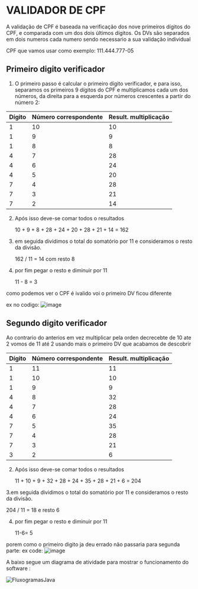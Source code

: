 # VALIDADOR DE CPF 

A validação de CPF é baseada na verificação dos nove primeiros dígitos do CPF, e comparada com um dos dois últimos dígitos. Os DVs são separados em dois numeros cada numero sendo necessario a sua validação individual 

CPF que vamos usar como exemplo: 111.444.777-05

## Primeiro digito verificador 
1. O primeiro passo é calcular o primeiro dígito verificador, e para isso, separamos os primeiros 9 dígitos do CPF e multiplicamos cada um dos números, da direita para a esquerda por números crescentes a partir do número 2:

| Dígito | Número correspondente | Result. multiplicação |
|--------|-----------------------|-----------------------|
| 1      | 10                    | 10                    |
| 1      | 9                     | 9                     |
| 1      | 8                     | 8                     |
| 4      | 7                     | 28                    |
| 4      | 6                     | 24                    |
| 4      | 5                     | 20                    |
| 7      | 4                     | 28                    |
| 7      | 3                     | 21                    |
| 7      | 2                     | 14                    |

2. Após isso deve-se comar todos o resultados
   
   10 + 9 + 8 + 28 + 24 + 20 + 28 + 21 + 14 = 162    

3. em seguida dividimos o total do somatório por 11 e consideramos o resto da divisão.

   162 / 11  =    14  com resto 8 

4. por fim pegar o resto e diminuir por 11

   11 - 8 = 3

como podemos ver o CPF é ivalido voi o primeiro DV ficou diferente 

ex no codigo:
![image](https://github.com/rodrigoinaldo/Work_validadeCPF/assets/97739673/931db223-6276-4af8-ab7e-d24633c1f60a)

## Segundo digito verificador 
Ao contrario do anterios em vez multiplicar pela orden decrecebte de 10 ate 2 vomos de 11 até 2 usando mais o primeiro DV que acabamos de descobrir

| Dígito | Número correspondente | Result. multiplicação |
|--------|-----------------------|-----------------------|
| 1      | 11                    | 11                    |
| 1      | 10                    | 10                    |
| 1      | 9                     | 9                     |
| 4      | 8                     | 32                    |
| 4      | 7                     | 28                    |
| 4      | 6                     | 24                    |
| 7      | 5                     | 35                    |
| 7      | 4                     | 28                    |
| 7      | 3                     | 21                    |
| 3      | 2                     | 6                     |

2. Após isso deve-se comar todos o resultados
   
   11 + 10 + 9 + 32 + 28 + 24 + 35 + 28 + 21 + 6 = 204

3.em seguida dividimos o total do somatório por 11 e consideramos o resto da divisão.

  204 / 11  =  18  e  resto 6
  
4. por fim pegar o resto e diminuir por 11

   11-6= 5

porem como o primeiro digito ja deu errado não passaria para segunda parte:
ex code:
![image](https://github.com/rodrigoinaldo/Work_validadeCPF/assets/97739673/9b971369-fbad-4f4a-84db-552acaa0185b)

A baixo segue um diagrama de atividade para mostrar o funcionamento do software :

![FluxogramasJava](https://github.com/rodrigoinaldo/Work_validadeCPF/assets/97739673/6d65f83a-e7c0-4c22-a222-f96d64a400cc)


